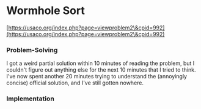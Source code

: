 # Wormhole Sort

[https://usaco.org/index.php?page=viewproblem2\&cpid=992](https://usaco.org/index.php?page=viewproblem2\&cpid=992)

### Problem-Solving

I got a weird partial solution within 10 minutes of reading the problem, but I couldn't figure out anything else for the next 10 minutes that I tried to think. I've now spent another 20 minutes trying to understand the (annoyingly concise) official solution, and I've still gotten nowhere.

### Implementation

